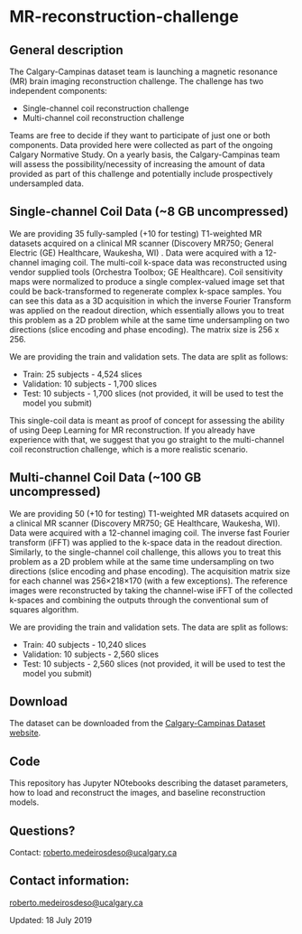 # MR-reconstruction-challenge

## General description
The Calgary-Campinas dataset team is launching a magnetic resonance (MR) brain imaging reconstruction challenge.  The challenge has two independent components:

- Single-channel coil reconstruction challenge
- Multi-channel coil reconstruction challenge

Teams are free to decide if they want to participate of just one  or both components. Data provided here were collected as part of the ongoing Calgary Normative Study. On a yearly basis, the Calgary-Campinas team will assess the possibility/necessity of increasing the amount of data provided as part of this challenge and potentially include prospectively undersampled data.

## Single-channel Coil Data (~8 GB uncompressed)

We are providing  35 fully-sampled (+10 for testing)  T1-weighted MR datasets acquired on a clinical MR scanner (Discovery MR750; General Electric (GE) Healthcare, Waukesha, WI) . Data were acquired with a 12-channel imaging coil. The multi-coil k-space data was reconstructed using vendor supplied tools (Orchestra Toolbox; GE Healthcare). Coil sensitivity maps were normalized to produce a single complex-valued image set that could be back-transformed to regenerate complex k-space samples. You can see this data as a 3D acquisition in which the inverse Fourier Transform was applied on the readout direction, which essentially allows you to treat this problem as a 2D problem while at the same time undersampling on two directions (slice encoding and phase encoding). The matrix size is 256 x 256.

We are providing the train and validation sets. The data are split as follows:
- Train: 25 subjects - 4,524 slices
- Validation: 10 subjects - 1,700 slices
- Test: 10 subjects - 1,700 slices (not provided, it will be used to test the model you submit)

This single-coil data is meant as proof of concept for assessing the ability of using Deep Learning for MR reconstruction. If you already have experience with that, we suggest that you go straight to the multi-channel coil reconstruction challenge, which is a more realistic scenario.

## Multi-channel Coil Data (~100 GB uncompressed)

We are providing 50 (+10 for testing) T1-weighted MR datasets acquired on a clinical MR scanner (Discovery MR750; GE Healthcare, Waukesha, WI). Data were acquired with a 12-channel imaging coil. The inverse fast Fourier transform (iFFT) was applied to the k-space data in the readout direction. Similarly, to the single-channel coil challenge, this allows you to treat this problem as a 2D problem while at the same time undersampling on two directions (slice encoding and phase encoding). The acquisition matrix size for each channel was 256×218×170 (with a few exceptions). The reference images were reconstructed by taking the channel-wise iFFT of the collected k-spaces and combining the outputs through the conventional sum of squares algorithm.

We are providing the train and validation sets. The data are split as follows:
- Train: 40 subjects - 10,240 slices
- Validation: 10 subjects - 2,560 slices
- Test: 10 subjects - 2,560 slices (not provided, it will be used to test the model you submit)
## Download

The dataset can be downloaded from the [Calgary-Campinas Dataset website](https://sites.google.com/view/calgary-campinas-dataset/home?authuser=0).

## Code

This repository has Jupyter NOtebooks describing the dataset parameters, how to load and reconstruct the images, and baseline reconstruction models.

## Questions?
Contact: roberto.medeirosdeso@ucalgary.ca


## Contact information:
roberto.medeirosdeso@ucalgary.ca

Updated: 18 July 2019
